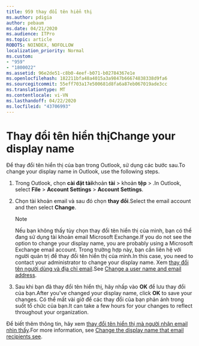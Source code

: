 ```yaml
---
title: 959 thay đổi tên hiển thị
ms.author: pdigia
author: pebaum
ms.date: 04/21/2020
ms.audience: ITPro
ms.topic: article
ROBOTS: NOINDEX, NOFOLLOW
localization_priority: Normal
ms.custom:
- "959"
- "1800022"
ms.assetid: 96e2de51-c8b0-4eef-b071-b02784367e1e
ms.openlocfilehash: 182211bfa48a4015a3a9847b66674838338d9fa6
ms.sourcegitcommit: 55eff703a17e500681d8fa6a87eb067019ade3cc
ms.translationtype: MT
ms.contentlocale: vi-VN
ms.lasthandoff: 04/22/2020
ms.locfileid: "43706993"
---
```

# <a name="change-your-display-name"></a><span data-ttu-id="ca4eb-102">Thay đổi tên hiển thị</span><span class="sxs-lookup"><span data-stu-id="ca4eb-102">Change your display name</span></span>
  
<span data-ttu-id="ca4eb-103">Để thay đổi tên hiển thị của bạn trong Outlook, sử dụng các bước sau.</span><span class="sxs-lookup"><span data-stu-id="ca4eb-103">To change your display name in Outlook, use the following steps.</span></span>
  
1. <span data-ttu-id="ca4eb-104">Trong Outlook, chọn **cài đặt tài**khoản **tài** \> khoản **tệp** \> .</span><span class="sxs-lookup"><span data-stu-id="ca4eb-104">In Outlook, select **File** \> **Account Settings** \> **Account Settings**.</span></span>

2. <span data-ttu-id="ca4eb-105">Chọn tài khoản email và sau đó chọn **thay đổi**.</span><span class="sxs-lookup"><span data-stu-id="ca4eb-105">Select the email account and then select **Change**.</span></span>

    > [!NOTE]
    > <span data-ttu-id="ca4eb-106">Nếu bạn không thấy tùy chọn thay đổi tên hiển thị của mình, bạn có thể đang sử dụng tài khoản email Microsoft Exchange.</span><span class="sxs-lookup"><span data-stu-id="ca4eb-106">If you do not see the option to change your display name, you are probably using a Microsoft Exchange email account.</span></span> <span data-ttu-id="ca4eb-107">Trong trường hợp này, bạn cần liên hệ với người quản trị để thay đổi tên hiển thị của mình.</span><span class="sxs-lookup"><span data-stu-id="ca4eb-107">In this case, you need to contact your administrator to change your display name.</span></span> <span data-ttu-id="ca4eb-108">Xem [thay đổi tên người dùng và địa chỉ email](https://docs.microsoft.com/office365/admin/add-users/change-a-user-name-and-email-address).</span><span class="sxs-lookup"><span data-stu-id="ca4eb-108">See [Change a user name and email address](https://docs.microsoft.com/office365/admin/add-users/change-a-user-name-and-email-address).</span></span>
  
3. <span data-ttu-id="ca4eb-109">Sau khi bạn đã thay đổi tên hiển thị, hãy nhấp vào **OK** để lưu thay đổi của bạn.</span><span class="sxs-lookup"><span data-stu-id="ca4eb-109">After you've changed your display name, click **OK** to save your changes.</span></span> <span data-ttu-id="ca4eb-110">Có thể mất vài giờ để các thay đổi của bạn phản ánh trong suốt tổ chức của bạn.</span><span class="sxs-lookup"><span data-stu-id="ca4eb-110">It can take a few hours for your changes to reflect throughout your organization.</span></span>

<span data-ttu-id="ca4eb-111">Để biết thêm thông tin, hãy xem [thay đổi tên hiển thị mà người nhận email nhìn thấy](https://support.office.com/article/2b53331a-ba2a-4803-88dc-ac9fe376c8a9.aspx).</span><span class="sxs-lookup"><span data-stu-id="ca4eb-111">For more information, see [Change the display name that email recipients see](https://support.office.com/article/2b53331a-ba2a-4803-88dc-ac9fe376c8a9.aspx).</span></span>
  